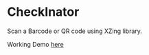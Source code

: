 # CheckInator
Scan a Barcode or QR code using XZing library.

Working Demo [here](https://www.youtube.com/watch?v=OdPinaBLbvE)
